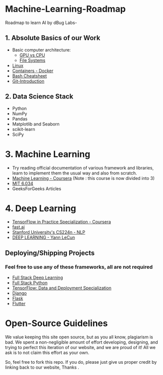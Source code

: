 # Machine-Learning-Roadmap

Roadmap to learn AI by dBug Labs-

## 1. Absolute Basics of our Work

* Basic computer architecture:
  * [GPU vs CPU](https://blogs.nvidia.com/blog/2009/12/16/whats-the-difference-between-a-cpu-and-a-gpu/)
  * [File Systems](https://wiki.microfocus.com/index.php/File_System_Primer)
* [Linux](https://www.digitalocean.com/community/tutorials/an-introduction-to-linux-basics)
* [Containers - Docker](https://docs.docker.com/engine/docker-overview/)
* [Bash Cheatsheet](https://devhints.io/bash)
* [Git-Introduction](https://readwrite.com/2013/09/30/understanding-github-a-journey-for-beginners-part-1/)


## 2. Data Science Stack
* Python
* NumPy
* Pandas
* Matplotlib and Seaborn
* scikit-learn
* SciPy

# 3. Machine Learning
* Try reading official documentation of various framework and libraries, learn to implement them the usual way and also from scratch.
* [Machine Learning - Coursera](https://www.coursera.org/learn/machine-learning) (Note : this course is now divided into 3)
* [MIT 6.034](https://ocw.mit.edu/courses/electrical-engineering-and-computer-science/6-034-artificial-intelligence-fall-2010/lecture-videos/)
* GeeksForGeeks Articles


# 4. Deep Learning
* [TensorFlow in Practice Specialization - Coursera](https://www.coursera.org/specializations/tensorflow-in-practice?)
* [fast.ai](http://www.fast.ai/)
* [Stanford University's CS224n - NLP](https://www.youtube.com/watch?v=OQQ-W_63UgQ&list=PL3FW7Lu3i5Jsnh1rnUwq_TcylNr7EkRe6)
* [DEEP LEARNING - Yann LeCun](https://atcold.github.io/pytorch-Deep-Learning/)


## Deploying/Shipping Projects

### Feel free to use any of these frameworks, all are not required

* [Full Stack Deep Learning](https://fullstackdeeplearning.com/)
* [Full Stack Python](https://www.fullstackpython.com/)
* [TensorFlow: Data and Deployment Specialization](https://www.coursera.org/specializations/tensorflow-data-and-deployment?)
* [Django](https://docs.djangoproject.com/en/3.0/intro/tutorial01/)
* [Flask](https://www.tutorialspoint.com/flask/index.htm)
* [Flutter](https://www.tutorialspoint.com/flutter/index.htm)

















# Open-Source Guidelines

We value keeping this site open source, but as you all know, plagiarism is bad. We spent a non-negligible amount of effort developing, designing, and trying to perfect this iteration of our website, and we are proud of it! All we ask is to not claim this effort as your own.

So, feel free to fork this repo. If you do, please just give us proper credit by linking back to our website, Thanks .
